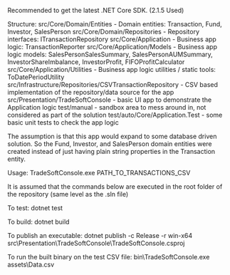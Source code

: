 Recommended to get the latest .NET Core SDK. (2.1.5 Used)

Structure:
src/Core/Domain/Entities - Domain entities: Transaction, Fund, Investor, SalesPerson
src/Core/Domain/Repositories - Repository interfaces: ITransactionRepository
src/Core/Application - Business app logic: TransactionReporter
src/Core/Application/Models - Business app logic models: SalesPersonSalesSummary, SalesPersonAUMSummary, InvestorShareImbalance, InvestorProfit, FIFOProfitCalculator
src/Core/Application/Utilities - Business app logic utilities / static tools: ToDatePeriodUtility
src/Infrastructure/Repositories/CSVTransactionRepository - CSV based implementation of the repository/data source for the app
src/Presentation/TradeSoftConsole - basic UI app to demonstrate the Application logic
test/manual - sandbox area to mess around in, not considered as part of the solution
test/auto/Core/Application.Test - some basic unit tests to check the app logic

The assumption is that this app would expand to some database driven solution. So the Fund, Investor, and SalesPerson domain entities were created instead of just having plain string properties in the Transaction entity.

Usage:
TradeSoftConsole.exe PATH_TO_TRANSACTIONS_CSV

It is assumed that the commands below are executed in the root folder of the repository (same level as the .sln file)

To test:
dotnet test

To build:
dotnet build

To publish an executable:
dotnet publish -c Release -r win-x64 src\Presentation\TradeSoftConsole\TradeSoftConsole.csproj

To run the built binary on the test CSV file:
bin\TradeSoftConsole.exe assets\Data.csv